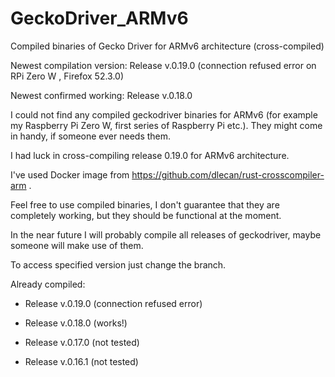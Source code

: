 # GeckoDriver_ARMv6
Compiled binaries of Gecko Driver for ARMv6 architecture (cross-compiled)

Newest compilation version: Release v.0.19.0 (connection refused error on RPi Zero W , Firefox 52.3.0)

Newest confirmed working: Release v.0.18.0

I could not find any compiled geckodriver binaries for ARMv6 (for example my Raspberry Pi Zero W, first series of Raspberry Pi etc.). They might come in handy, if someone ever needs them.

I had luck in cross-compiling release 0.19.0 for ARMv6 architecture. 

I've used Docker image from https://github.com/dlecan/rust-crosscompiler-arm . 

Feel free to use compiled binaries, I don't guarantee that they are completely working, but they should be functional at the moment.

In the near future I will probably compile all releases of geckodriver, maybe someone will make use of them.

To access specified version just change the branch.

Already compiled:

- Release v.0.19.0 (connection refused error)

- Release v.0.18.0 (works!)

- Release v.0.17.0 (not tested)

- Release v.0.16.1 (not tested)
